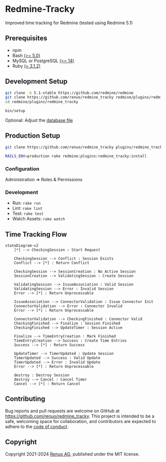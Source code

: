 # Redmine-Tracky

Improved time tracking for Redmine (tested using Redmine 5.1)

## Prerequisites

- npm
- Bash [(>= 5.0)](https://www.gnu.org/software/bash/)
- MySQL or PostgreSQL [(>= 14)](https://www.postgresql.org/download/)
- Ruby [(= 3.1.2)](https://www.ruby-lang.org/en/downloads/)

## Development Setup

```sh
git clone -b 5.1-stable https://github.com/redmine/redmine
git clone https://github.com/renuo/redmine_tracky redmine/plugins/redmine_tracky
cd redmine/plugins/redmine_tracky

bin/setup
```

Optional: Adjust the [database file](../../config/database.yml)

## Production Setup

```sh
git clone https://github.com/renuo/redmine_tracky plugins/redmine_tracky

RAILS_ENV=production rake redmine:plugins:redmine_tracky:install
```

### Configuration

Administration => Roles & Permissions

### Development

- Run: `rake run`
- Lint: `rake lint`
- Test: `rake test`
- Watch Assets: `rake watch`

## Time Tracking Flow

```mermaid
stateDiagram-v2
    [*] --> CheckingSession : Start Request
    
    CheckingSession --> Conflict : Session Exists
    Conflict --> [*] : Return Conflict
    
    CheckingSession --> SessionCreation : No Active Session
    SessionCreation --> ValidatingSession : Create Session
    
    ValidatingSession --> IssueAssociation : Valid Session
    ValidatingSession --> Error : Invalid Session
    Error --> [*] : Return Unprocessable
    
    IssueAssociation --> ConnectorValidation : Issue Connector Init
    ConnectorValidation --> Error : Connector Invalid
    Error --> [*] : Return Unprocessable
    
    ConnectorValidation --> CheckingFinished : Connector Valid
    CheckingFinished --> Finalize : Session Finished
    CheckingFinished --> UpdateTimer : Session Active
    
    Finalize --> TimeEntryCreation : Mark Finished
    TimeEntryCreation --> Success : Create Time Entries
    Success --> [*] : Return Success
    
    UpdateTimer --> TimerUpdated : Update Session
    TimerUpdated --> Success : Valid Update
    TimerUpdated --> Error : Invalid Update
    Error --> [*] : Return Unprocessable
    
    destroy : Destroy Session
    destroy --> Cancel : Cancel Timer
    Cancel --> [*] : Return Cancel
```

## Contributing

Bug reports and pull requests are welcome on GitHub at https://github.com/renuo/redmine_tracky. 
This project is intended to be a safe, welcoming space for collaboration, and contributors are expected to adhere to 
the [code of conduct](https://github.com/renuo/redmine_tracky/blob/main/CODE_OF_CONDUCT.md).

## Copyright

Copyright 2021-2024 [Renuo AG](https://www.renuo.ch/), published under the MIT license.

